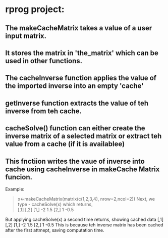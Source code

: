 # rprog project:

## The makeCacheMatrix takes a value of a user input matrix.
## It stores the matrix in 'the_matrix' which can be used in other functions.
## The cacheInverse function applies the value of the imported inverse into an empty 'cache'
## getInverse function extracts the value of teh inverse from teh cache.

## cacheSolve() function can either create the inverse matrix of a selected matrix or extract teh value from a cache (if it is availablee)
## This fnctiion writes the vaue of inverse into cache using cacheInverse in makeCache Matrix funcion.

Example:
> x<-makeCacheMatrix(matrix(c(1,2,3,4), nrow=2,ncol=2))
Next, we type - cacheSolve(x)
which returns,    
      [,1] [,2]
[1,]   -2  1.5
[2,]    1 -0.5

But applying cacheSolve(x) a second time returns,
showing cached data
     [,1] [,2]
[1,]   -2  1.5
[2,]    1 -0.5
This is because teh inverse matrix has been cached after the first attmept, saving computation time.


